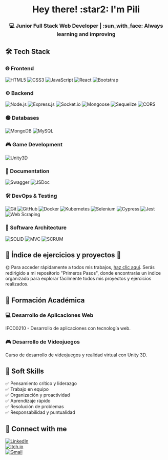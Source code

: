 <h1 align="center">Hey there! :star2: I'm Pili</h1>
<h3 align="center">💻 Junior Full Stack Web Developer | :sun_with_face: Always learning and improving</h3>

## 🛠 Tech Stack  

### 🌐 Frontend  
![HTML5](https://img.shields.io/badge/HTML5-%23E34F26.svg?style=for-the-badge&logo=html5&logoColor=white)
![CSS3](https://img.shields.io/badge/CSS3-%231572B6.svg?style=for-the-badge&logo=css3&logoColor=white)
![JavaScript](https://img.shields.io/badge/JavaScript-%23F7DF1E.svg?style=for-the-badge&logo=javascript&logoColor=black)
![React](https://img.shields.io/badge/React-%2361DAFB.svg?style=for-the-badge&logo=react&logoColor=black)
![Bootstrap](https://img.shields.io/badge/Bootstrap-%237952B3.svg?style=for-the-badge&logo=bootstrap&logoColor=white)

### ⚙️ Backend  
![Node.js](https://img.shields.io/badge/Node.js-%23339933.svg?style=for-the-badge&logo=node.js&logoColor=white)
![Express.js](https://img.shields.io/badge/Express.js-%23404D59.svg?style=for-the-badge&logo=express&logoColor=white)
![Socket.io](https://img.shields.io/badge/Socket.io-%23010101.svg?style=for-the-badge&logo=socket.io&logoColor=white)
![Mongoose](https://img.shields.io/badge/Mongoose-%23880000.svg?style=for-the-badge&logo=mongoose&logoColor=white)
![Sequelize](https://img.shields.io/badge/Sequelize-%234EAFEE.svg?style=for-the-badge&logo=sequelize&logoColor=white)
![CORS](https://img.shields.io/badge/CORS-%23007ACC.svg?style=for-the-badge&logo=javascript&logoColor=white)

### 🟢 Databases  
![MongoDB](https://img.shields.io/badge/MongoDB-%2347A248.svg?style=for-the-badge&logo=mongodb&logoColor=white)
![MySQL](https://img.shields.io/badge/MySQL-%2300758F.svg?style=for-the-badge&logo=mysql&logoColor=white)

### 🎮 Game Development  
![Unity3D](https://img.shields.io/badge/Unity3D-%23000000.svg?style=for-the-badge&logo=unity&logoColor=white)

### 📝 Documentation  
![Swagger](https://img.shields.io/badge/Swagger-%232C3E50.svg?style=for-the-badge&logo=swagger&logoColor=white)
![JSDoc](https://img.shields.io/badge/JSDoc-%23F7DF1E.svg?style=for-the-badge&logo=javascript&logoColor=black)

### 🛠️ DevOps & Testing  
![Git](https://img.shields.io/badge/Git-%23F05033.svg?style=for-the-badge&logo=git&logoColor=white)
![GitHub](https://img.shields.io/badge/GitHub-%23181717.svg?style=for-the-badge&logo=github&logoColor=white)
![Docker](https://img.shields.io/badge/Docker-%230db7ed.svg?style=for-the-badge&logo=docker&logoColor=white)
![Kubernetes](https://img.shields.io/badge/Kubernetes-%23326CE5.svg?style=for-the-badge&logo=kubernetes&logoColor=white)
![Selenium](https://img.shields.io/badge/Selenium-%2343B02A.svg?style=for-the-badge&logo=selenium&logoColor=white)
![Cypress](https://img.shields.io/badge/Cypress-%2317202C.svg?style=for-the-badge&logo=cypress&logoColor=white)
![Jest](https://img.shields.io/badge/Jest-%23C21325.svg?style=for-the-badge&logo=jest&logoColor=white)
![Web Scraping](https://img.shields.io/badge/Web%20Scraping-%234B8BBE.svg?style=for-the-badge&logo=python&logoColor=white)

### 📐 Software Architecture  
![SOLID](https://img.shields.io/badge/SOLID-%23FF5733.svg?style=for-the-badge&logo=software-architecture&logoColor=white)
![MVC](https://img.shields.io/badge/MVC-%23007ACC.svg?style=for-the-badge&logo=architecture&logoColor=white)
![SCRUM](https://img.shields.io/badge/SCRUM-%2300ADD8.svg?style=for-the-badge&logo=agile&logoColor=white)

## :star2: Índice de ejercicios y proyectos :star2:

:sun_with_face: Para acceder rápidamente a todos mis trabajos, [haz clic aquí](https://github.com/mpilargomezdiaz/PrimerosPasos.git). Serás redirigido a mi repositorio "Primeros Pasos", donde encontrarás un índice organizado para explorar fácilmente todos mis proyectos y ejercicios realizados.

## 📌 Formación Académica  

### 💻 Desarrollo de Aplicaciones Web  
IFCD0210 - Desarrollo de aplicaciones con tecnología web.

### 🎮 Desarrollo de Videojuegos  
Curso de desarrollo de videojuegos y realidad virtual con Unity 3D.

## 📌 Soft Skills  
✅ Pensamiento crítico y liderazgo  
✅ Trabajo en equipo  
✅ Organización y proactividad  
✅ Aprendizaje rápido  
✅ Resolución de problemas  
✅ Responsabilidad y puntualidad  

## 📣 Connect with me  
[![LinkedIn](https://img.shields.io/badge/LinkedIn-%230A66C2.svg?style=for-the-badge&logo=linkedin&logoColor=white)](https://linkedin.com/in/pg-webdev)  
[![itch.io](https://img.shields.io/badge/itch.io-%23FA5C5C.svg?style=for-the-badge&logo=itch.io&logoColor=white)](https://pgdibujos.itch.io/)  
[![Gmail](https://img.shields.io/badge/Gmail-D14836.svg?style=for-the-badge&logo=gmail&logoColor=white)](mailto:mpilar.gomezd@gmail.com)
